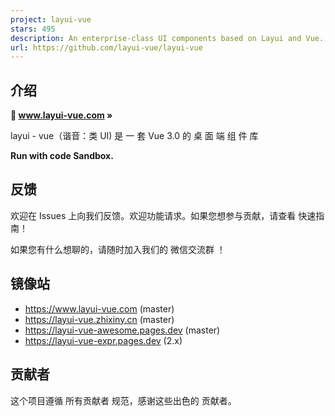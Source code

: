 ```yaml
---
project: layui-vue
stars: 495
description: An enterprise-class UI components based on Layui and Vue.
url: https://github.com/layui-vue/layui-vue
---
```


介绍
--

**🔶 www.layui-vue.com »**

layui - vue（谐音：类 UI) 是 一 套 Vue 3.0 的 桌 面 端 组 件 库

**Run with code Sandbox.**

反馈
--

欢迎在 Issues 上向我们反馈。欢迎功能请求。如果您想参与贡献，请查看 快速指南！

如果您有什么想聊的，请随时加入我们的 微信交流群 ！

镜像站
---

-   https://www.layui-vue.com (master)
-   https://layui-vue.zhixiny.cn (master)
-   https://layui-vue-awesome.pages.dev (master)
-   https://layui-vue-expr.pages.dev (2.x)

贡献者
---

这个项目遵循 所有贡献者 规范，感谢这些出色的 贡献者。
